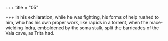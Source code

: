 +++
title = "05"

+++
In his exhilaration, while he was fighting, his forms of help rushed to  him, who has his own proper work, like rapids in a torrent,
when the mace-wielding Indra, emboldened by the soma stalk, split the  barricades of the Vala cave, as Trita had. 